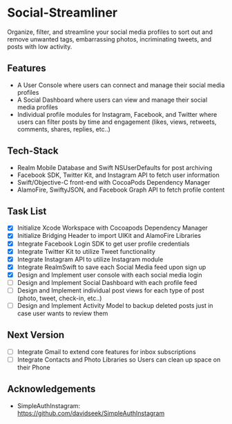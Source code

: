 # Social-Streamliner
Organize, filter, and streamline your social media profiles to sort out and remove unwanted tags, embarrassing photos, incriminating tweets, and posts with low activity.

## Features 
- A User Console where users can connect and manage their social media profiles
- A Social Dashboard where users can view and manage their social media profiles
- Individual profile modules for Instagram, Facebook, and Twitter where users can filter posts by time and engagement (likes, views, retweets, comments, shares, replies, etc..)

## Tech-Stack
- Realm Mobile Database and Swift NSUserDefaults for post archiving
- Facebook SDK, Twitter Kit, and Instagram API to fetch user information
- Swift/Objective-C front-end with CocoaPods Dependency Manager
- AlamoFire, SwiftyJSON, and Facebook Graph API to fetch profile content

## Task List
- [x] Initialize Xcode Workspace with Cocoapods Dependency Manager
- [x] Initialize Bridging Header to import UIKit and AlamoFire Libraries 
- [x] Integrate Facebook Login SDK to get user profile credentials
- [x] Integrate Twitter Kit to utilize Tweet functionality
- [x] Integrate Instagram API to utilize Instagram module
- [x] Integrate RealmSwift to save each Social Media feed upon sign up
- [x] Design and Implement user console with each social media login
- [ ] Design and Implement Social Dashboard with each profile feed
- [ ] Design and Implement individual post views for each type of post (photo, tweet, check-in, etc..)
- [ ] Design and Implement Activity Model to backup deleted posts just in case user wants to review them

## Next Version 
- [ ] Integrate Gmail to extend core features for inbox subscriptions
- [ ] Integrate Contacts and Photo Libraries so Users can clean up space on their Phone

## Acknowledgements
- SimpleAuthInstagram: https://github.com/davidseek/SimpleAuthInstagram

